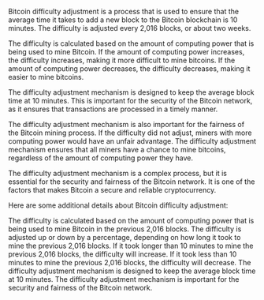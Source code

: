 Bitcoin difficulty adjustment is a process that is used to ensure that the average time it takes to add a new block to the Bitcoin blockchain is 10 minutes. The difficulty is adjusted every 2,016 blocks, or about two weeks.

The difficulty is calculated based on the amount of computing power that is being used to mine Bitcoin. If the amount of computing power increases, the difficulty increases, making it more difficult to mine bitcoins. If the amount of computing power decreases, the difficulty decreases, making it easier to mine bitcoins.

The difficulty adjustment mechanism is designed to keep the average block time at 10 minutes. This is important for the security of the Bitcoin network, as it ensures that transactions are processed in a timely manner.

The difficulty adjustment mechanism is also important for the fairness of the Bitcoin mining process. If the difficulty did not adjust, miners with more computing power would have an unfair advantage. The difficulty adjustment mechanism ensures that all miners have a chance to mine bitcoins, regardless of the amount of computing power they have.

The difficulty adjustment mechanism is a complex process, but it is essential for the security and fairness of the Bitcoin network. It is one of the factors that makes Bitcoin a secure and reliable cryptocurrency.

Here are some additional details about Bitcoin difficulty adjustment:

The difficulty is calculated based on the amount of computing power that is being used to mine Bitcoin in the previous 2,016 blocks.
The difficulty is adjusted up or down by a percentage, depending on how long it took to mine the previous 2,016 blocks.
If it took longer than 10 minutes to mine the previous 2,016 blocks, the difficulty will increase.
If it took less than 10 minutes to mine the previous 2,016 blocks, the difficulty will decrease.
The difficulty adjustment mechanism is designed to keep the average block time at 10 minutes.
The difficulty adjustment mechanism is important for the security and fairness of the Bitcoin network.